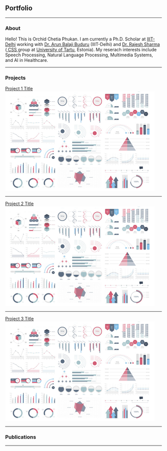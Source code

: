 
## Portfolio
---

### About

Hello! This is Orchid Chetia Phukan. I am currently a Ph.D. Scholar at <a href="https://iiitd.ac.in/">IIIT-Delhi</a> working with  <a href="http://faculty.iiitd.ac.in/~arunb/">Dr. Arun Balaji Buduru</a> (IIIT-Delhi) and <a href="https://rajeshsharma.cs.ut.ee/">Dr. Rajesh Sharma</a> (<a href="https://css.cs.ut.ee/people.html/"> CSS </a> group at <a href="https://ut.ee/en"> University of Tartu</a>, Estonia).
My reserach interests include Speech Processing, Natural Language Processing, Multimedia Systems, and AI in Healthcare.


---

### Projects

[Project 1 Title](/sample_page)
<img src="images/dummy_thumbnail.jpg?raw=true"/>

---
[Project 2 Title](/pdf/sample_presentation.pdf)
<img src="images/dummy_thumbnail.jpg?raw=true"/>

---
[Project 3 Title](http://example.com/)
<img src="images/dummy_thumbnail.jpg?raw=true"/>

---

### Publications


---





